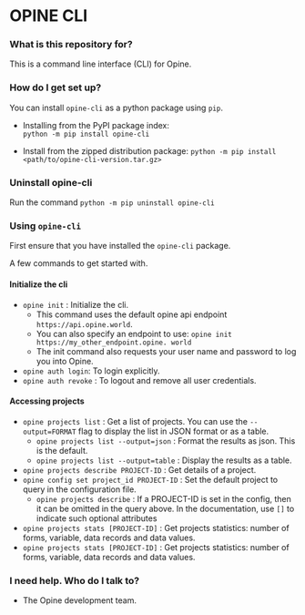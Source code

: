 # OPINE CLI #

### What is this repository for? ###
This is a command line interface (CLI) for Opine.

### How do I get set up? ###
You can install `opine-cli` as a python package using `pip`.
* Installing from the PyPI package index:  
  `python -m pip install opine-cli`

* Install from the zipped distribution package:
  `python -m pip install <path/to/opine-cli-version.tar.gz>`

### Uninstall opine-cli ###

Run the command `python -m pip uninstall opine-cli`

### Using `opine-cli`
First ensure that you have installed the `opine-cli` package.

A few commands to get started with.

#### Initialize the cli
* `opine init` : Initialize the cli. 
    * This command uses the default opine api endpoint `https://api.opine.world`.
    * You can also specify an endpoint to use: `opine init https://my_other_endpoint.opine.
    world`
    * The init command also requests your user name and password to log you into Opine.
* `opine auth login`: To login explicitly.
* `opine auth revoke` : To logout and remove all user credentials.

#### Accessing projects
* `opine projects list` : Get a list of projects. You can use the `--output=FORMAT` flag to display the list in JSON format or as a table.
    * `opine projects list --output=json` : Format the results as json. This is the default.
    * `opine projects list --output=table` : Display the results as a table.
* `opine projects describe PROJECT-ID` : Get details of a project.
* `opine config set project_id PROJECT-ID` : Set the default project to query in the configuration file.
    * `opine projects describe` : If a PROJECT-ID is set in the config, then it can be omitted in the query above. In the documentation, use `[]` to indicate such optional attributes
* `opine projects stats [PROJECT-ID]` : Get projects statistics: number of forms, variable, data records and data values.
* `opine projects stats [PROJECT-ID]` : Get projects statistics: number of forms, variable, data records and data values.



### I need help. Who do I talk to? ###

* The Opine development team.